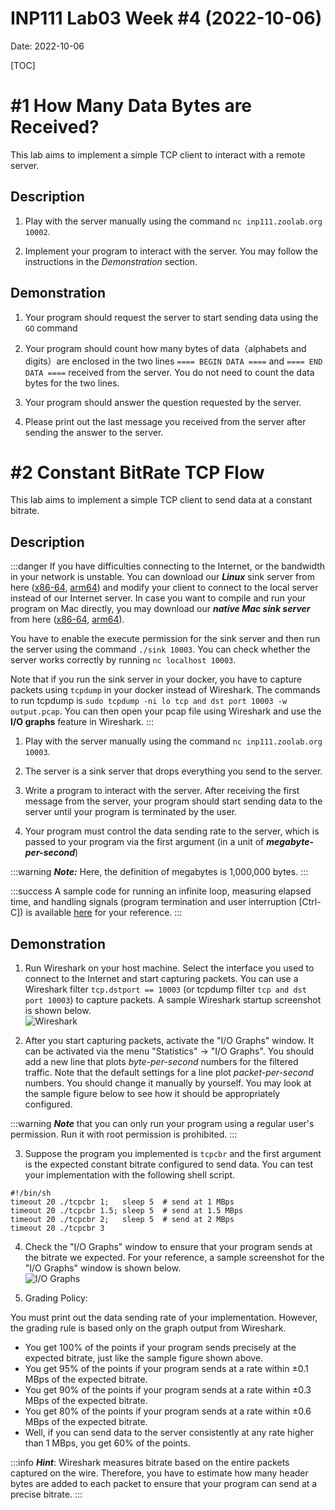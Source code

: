 # INP111 Lab03 Week #4 (2022-10-06)

Date: 2022-10-06

[TOC]

# #1 How Many Data Bytes are Received?

This lab aims to implement a simple TCP client to interact with a remote server.

## Description

1. Play with the server manually using the command ``nc inp111.zoolab.org 10002``.

2. Implement your program to interact with the server. You may follow the instructions in the *Demonstration* section.

## Demonstration

1. Your program should request the server to start sending data using the ``GO`` command

1. Your program should count how many bytes of data（alphabets and digits）are enclosed in the two lines ``==== BEGIN DATA ====`` and ``==== END DATA ====`` received from the server. You do not need to count the data bytes for the two lines.

1. Your program should answer the question requested by the server.

1. Please print out the last message you received from the server after sending the answer to the server. 

# #2 Constant BitRate TCP Flow

This lab aims to implement a simple TCP client to send data at a constant bitrate.

## Description

:::danger
If you have difficulties connecting to the Internet, or the bandwidth in your network is unstable. You can download our ***Linux*** sink server from here ([x86-64](https://inp111.zoolab.org/lab03.2/sink), [arm64](https://inp111.zoolab.org/lab03.2/arm64/sink)) and modify your client to connect to the local server instead of our Internet server. In case you want to compile and run your program on Mac directly, you may download our ***native Mac sink server*** from here ([x86-64](https://inp111.zoolab.org/lab03.2/mac.x86-64/sink), [arm64](https://inp111.zoolab.org/lab03.2/mac.arm64/sink)).

You have to enable the execute permission for the sink server and then run the server using the command ``./sink 10003``. You can check whether the server works correctly by running ``nc localhost 10003``.

Note that if you run the sink server in your docker, you have to capture packets using ``tcpdump`` in your docker instead of Wireshark. The commands to run tcpdump is ``sudo tcpdump -ni lo tcp and dst port 10003 -w output.pcap``. You can then open your pcap file using Wireshark and use the **I/O graphs** feature in Wireshark.
:::

1. Play with the server manually using the command ``nc inp111.zoolab.org 10003``.

2. The server is a sink server that drops everything you send to the server.

1. Write a program to interact with the server. After receiving the first message from the server, your program should start sending data to the server until your program is terminated by the user.

1. Your program must control the data sending rate to the server, which is passed to your program via the first argument (in a unit of ***megabyte-per-second***)

:::warning
***Note:*** Here, the definition of megabytes is 1,000,000 bytes.
:::

:::success
A sample code for running an infinite loop, measuring elapsed time, and handling signals (program termination and user interruption [Ctrl-C]) is available [here](https://inp111.zoolab.org/lab03.2/template.c) for your reference.
:::

## Demonstration

1. Run Wireshark on your host machine. Select the interface you used to connect to the Internet and start capturing packets. You can use a Wireshark filter ``tcp.dstport == 10003`` (or tcpdump filter ``tcp and dst port 10003``) to capture packets. A sample Wireshark startup screenshot is shown below.<br/>
![Wireshark](https://inp111.zoolab.org/lab03.2/wireshark.png)

1. After you start capturing packets, activate the "I/O Graphs" window. It can be activated via the menu "Statistics" -> "I/O Graphs". You should add a new line that plots *byte-per-second* numbers for the filtered traffic. Note that the default settings for a line plot *packet-per-second* numbers. You should change it manually by yourself. You may look at the sample figure below to see how it should be appropriately configured.

:::warning
***Note*** that you can only run your program using a regular user's permission. Run it with root permission is prohibited. 
:::

3. Suppose the program you implemented is ``tcpcbr`` and the first argument is the expected constant bitrate configured to send data. You can test your implementation with the following shell script.
```
#!/bin/sh
timeout 20 ./tcpcbr 1;   sleep 5  # send at 1 MBps
timeout 20 ./tcpcbr 1.5; sleep 5  # send at 1.5 MBps
timeout 20 ./tcpcbr 2;   sleep 5  # send at 2 MBps
timeout 20 ./tcpcbr 3
```

4. Check the "I/O Graphs" window to ensure that your program sends at the bitrate we expected. For your reference, a sample screenshot for the "I/O Graphs" window is shown below.<br/>
![I/O Graphs](https://inp111.zoolab.org/lab03.2/io_graphs.png)

5. Grading Policy:

You must print out the data sending rate of your implementation. However, the grading rule is based only on the graph output from Wireshark.

   *  You get 100% of the points if your program sends precisely at the expected bitrate, just like the sample figure shown above.
   *  You get 95% of the points if your program sends at a rate within $\pm 0.1$ MBps of the expected bitrate.
   *  You get 90% of the points if your program sends at a rate within $\pm 0.3$ MBps of the expected bitrate.
   *  You get 80% of the points if your program sends at a rate within $\pm 0.6$ MBps of the expected bitrate.
   *  Well, if you can send data to the server consistently at any rate higher than 1 MBps, you get 60% of the points.

:::info
***Hint***: Wireshark measures bitrate based on the entire packets captured on the wire. Therefore, you have to estimate how many header bytes are added to each packet to ensure that your program can send at a precise bitrate. 
:::
